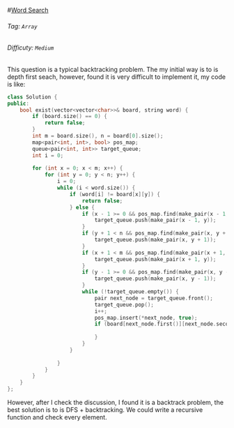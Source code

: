 #[Word Search](https://leetcode.com/problems/word-search/)
###### Tag: `Array`
###### Difficuty: `Medium`
This question is a typical backtracking problem. The my initial way is to is depth first seach,
however, found it is very difficult to implement it, my code is like:

```cpp
class Solution {
public:
    bool exist(vector<vector<char>>& board, string word) {
        if (board.size() == 0) {
            return false;
        }
        int m = board.size(), n = board[0].size();
        map<pair<int, int>, bool> pos_map;
        queue<pair<int, int>> target_queue;
        int i = 0;
        
        for (int x = 0; x < m; x++) {
            for (int y = 0; y < n; y++) {
                i = 0;
                while (i < word.size()) {
                    if (word[i] != board[x][y]) {
                        return false;
                    } else {
                        if (x - 1 >= 0 && pos_map.find(make_pair(x - 1, y)) == pos_map.end()) {
                            target_queue.push(make_pair(x - 1, y));
                        }
                        if (y + 1 < n && pos_map.find(make_pair(x, y + 1)) == pos_map.end()) {
                            target_queue.push(make_pair(x, y + 1));
                        }
                        if (x + 1 < m && pos_map.find(make_pair(x + 1, y)) == pos_map.end()) {
                            target_queue.push(make_pair(x + 1, y));
                        }
                        if (y - 1 >= 0 && pos_map.find(make_pair(x, y - 1)) == pos_map.end()) {
                            target_queue.push(make_pair(x, y - 1));
                        }
                        while (!target_queue.empty()) {
                            pair next_node = target_queue.front();
                            target_queue.pop();
                            i++;
                            pos_map.insert(*next_node, true);
                            if (board[next_node.first()][next_node.second()] != board[i]) {
                                
                            }
                        }
                    }
                    
                }
            }
        }
    }
};
```

However, after I check the discussion, I found it is a backtrack problem, the best
solution is to is DFS + backtracking. We could write a recursive function and check
every element.
